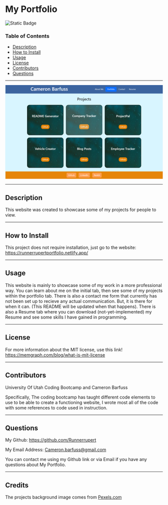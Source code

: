 # My Portfolio

![Static Badge](https://img.shields.io/badge/MIT%20License-blue)

### Table of Contents
- [Description](#description)
- [How to Install](#how-to-install)
- [Usage](#usage)
- [License](#license)
- [Contributors](#contributors)
- [Questions](#questions)

---

![Alt text](./src/assets/images/portfolioReadmeImg.PNG)

---

## Description

This website was created to showcase some of my projects for people to view.

---

## How to Install

This project does not require installation, just go to the website: https://runnerrupertportfolio.netlify.app/ 

---

## Usage

This website is mainly to showcase some of my work in a more professional way. You can learn about me on the initial tab, then see some of my projects within the portfolio tab. There is also a contact me form that currently has not been set up to recieve any actual communication. But, it is there for when it can. (This README will be updated when that happens). There is also a Resume tab where you can download (not-yet-implemented) my Resume and see some skills I have gained in programming.

---

## License

For more information about the MIT license, use this link!
 https://memgraph.com/blog/what-is-mit-license

---

## Contributors

University Of Utah Coding Bootcamp and Cameron Barfuss

Specifically, The coding bootcamp has taught different code elements to use to be able to create a functioning website, I wrote most all of the code with some references to code used in instruction.

---

## Questions

My Github: https://github.com/Runnerrupert

My Email Address: Cameron.barfuss@gmail.com

You can contact me using my Github link or via Email if you have any questions about My Portfolio.

---

## Credits

The projects background image comes from [Pexels.com](https://www.pexels.com/search/background/)